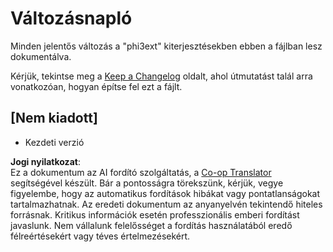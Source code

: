 <!--
CO_OP_TRANSLATOR_METADATA:
{
  "original_hash": "dbb0b6218ce5f9cf0ede8f4201f6ad58",
  "translation_date": "2025-07-16T16:50:01+00:00",
  "source_file": "code/07.Lab/01/Apple/phi3ext/CHANGELOG.md",
  "language_code": "hu"
}
-->
# Változásnapló

Minden jelentős változás a "phi3ext" kiterjesztésekben ebben a fájlban lesz dokumentálva.

Kérjük, tekintse meg a [Keep a Changelog](http://keepachangelog.com/) oldalt, ahol útmutatást talál arra vonatkozóan, hogyan építse fel ezt a fájlt.

## [Nem kiadott]

- Kezdeti verzió

**Jogi nyilatkozat**:  
Ez a dokumentum az AI fordító szolgáltatás, a [Co-op Translator](https://github.com/Azure/co-op-translator) segítségével készült. Bár a pontosságra törekszünk, kérjük, vegye figyelembe, hogy az automatikus fordítások hibákat vagy pontatlanságokat tartalmazhatnak. Az eredeti dokumentum az anyanyelvén tekintendő hiteles forrásnak. Kritikus információk esetén professzionális emberi fordítást javaslunk. Nem vállalunk felelősséget a fordítás használatából eredő félreértésekért vagy téves értelmezésekért.